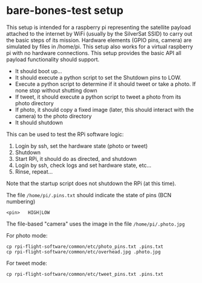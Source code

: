 # bare-bones-test setup

This setup is intended for a raspberry pi representing the satellite payload attached to the internet by WiFi (usually by the SilverSat SSID) to carry out the basic steps of its mission. Hardware elements (GPIO pins, camera) are simulated by files in /home/pi. This setup also works for a virtual raspberry pi with no hardware connections. This setup provides the basic API all payload functionality should support. 

* It should boot up...
* It should execute a python script to set the Shutdown pins to LOW.
* Execute a python script to determine if it should tweet or take a photo. If none stop without shutting down
* If tweet, it should execute a python script to tweet a photo from its photo directory
* If photo, it should copy a fixed image (later, this should interact with the camera) to the photo directory
* It should shutdown

This can be used to test the RPi software logic:
1. Login by ssh, set the hardware state (photo or tweet)
2. Shutdown
3. Start RPi, it should do as directed, and shutdown
4. Login by ssh, check logs and set hardware state, etc...
5. Rinse, repeat...

Note that the startup script does not shutdown the RPi (at this time). 

The file `/home/pi/.pins.txt` should indicate the state of pins (BCN numbering)
```
<pin>	HIGH|LOW
```
The file-based "camera" uses the image in the file `/home/pi/.photo.jpg`

For photo mode:
```
cp rpi-flight-software/common/etc/photo_pins.txt .pins.txt
cp rpi-flight-software/common/etc/overhead.jpg .photo.jpg
```
For tweet mode:
```
cp rpi-flight-software/common/etc/tweet_pins.txt .pins.txt
```



